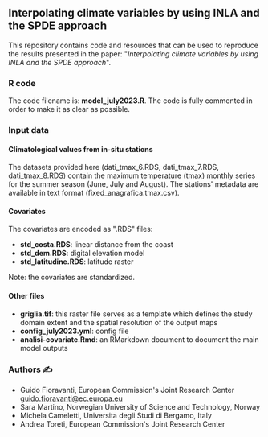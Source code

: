 ## Interpolating climate variables by using INLA and the SPDE approach

This repository contains code and resources that can be used to reproduce the results presented in the paper: "*Interpolating climate variables by using INLA and the SPDE approach*".

### R code

The code filename is: **model_july2023.R**. The code is fully commented in order to make it as clear as possible.

### Input data

#### Climatological values from in-situ stations

The datasets provided here (dati_tmax_6.RDS, dati_tmax_7.RDS, dati_tmax_8.RDS) contain the maximum temperature (tmax) monthly series for the summer season (June, July and August). The stations' metadata are available in text format (fixed_anagrafica.tmax.csv).  

#### Covariates

The covariates are encoded as ".RDS" files:

- **std_costa.RDS**: linear distance from the coast
- **std_dem.RDS**: digital elevation model
- **std_latitudine.RDS**: latitude raster
  
Note: the covariates are standardized. 

#### Other files

- **griglia.tif**: this raster file serves as a template which defines the study domain extent and the spatial resolution of the output maps
- **config_july2023.yml**: config file
- **analisi-covariate.Rmd**: an RMarkdown document to document the main model outputs

### Authors :writing_hand:

* Guido Fioravanti, European Commission's Joint Research Center <guido.fioravanti@ec.europa.eu>
* Sara Martino, Norwegian University of Science and Technology, Norway
* Michela Cameletti, Universita degli Studi di Bergamo, Italy
* Andrea Toreti, European Commission's Joint Research Center


